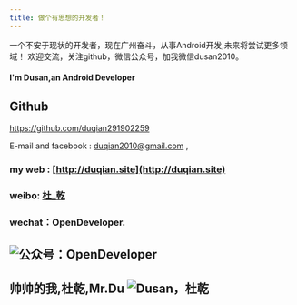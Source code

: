 ```yaml
---
title: 做个有思想的开发者！
---
```


一个不安于现状的开发者，现在广州奋斗，从事Android开发,未来将尝试更多领域！
欢迎交流，关注github，微信公众号，加我微信dusan2010。

#### I'm Dusan,an Android Developer

## Github
https://github.com/duqian291902259

E-mail and facebook :  duqian2010@gmail.com , 
### my web : [http://duqian.site](http://duqian.site)
### weibo: [杜_乾](http://weibo.com/2876301234)
### wechat：OpenDeveloper.

![公众号：OpenDeveloper](http://img.blog.csdn.net/20160615160100321)
---
帅帅的我,杜乾,Mr.Du
![Dusan，杜乾](http://img.blog.csdn.net/20160615160152852)
---


<!-- more -->
